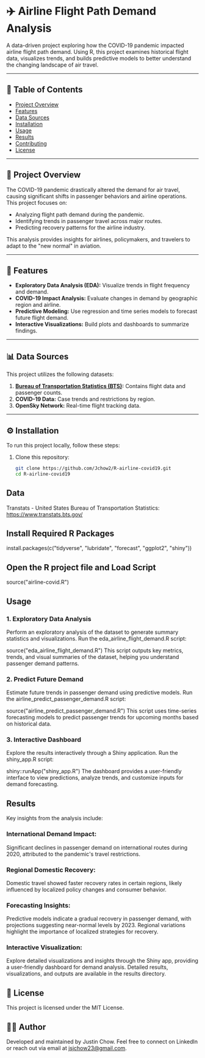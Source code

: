 # ✈️ Airline Flight Path Demand Analysis

A data-driven project exploring how the COVID-19 pandemic impacted airline flight path demand. Using R, this project examines historical flight data, visualizes trends, and builds predictive models to better understand the changing landscape of air travel.

---

## 📝 Table of Contents
- [Project Overview](#project-overview)
- [Features](#features)
- [Data Sources](#data-sources)
- [Installation](#installation)
- [Usage](#usage)
- [Results](#results)
- [Contributing](#contributing)
- [License](#license)

---

## 📖 Project Overview
The COVID-19 pandemic drastically altered the demand for air travel, causing significant shifts in passenger behaviors and airline operations. This project focuses on:
- Analyzing flight path demand during the pandemic.
- Identifying trends in passenger travel across major routes.
- Predicting recovery patterns for the airline industry.

This analysis provides insights for airlines, policymakers, and travelers to adapt to the "new normal" in aviation.

---

## 🌟 Features
- **Exploratory Data Analysis (EDA):** Visualize trends in flight frequency and demand.
- **COVID-19 Impact Analysis:** Evaluate changes in demand by geographic region and airline.
- **Predictive Modeling:** Use regression and time series models to forecast future flight demand.
- **Interactive Visualizations:** Build plots and dashboards to summarize findings.

---

## 📊 Data Sources
This project utilizes the following datasets:
1. **[Bureau of Transportation Statistics (BTS)](https://www.transtats.bts.gov/):** Contains flight data and passenger counts.
2. **COVID-19 Data:** Case trends and restrictions by region.
3. **OpenSky Network:** Real-time flight tracking data.

---

## ⚙️ Installation
To run this project locally, follow these steps:

1. Clone this repository:
   ```bash
   git clone https://github.com/Jchow2/R-airline-covid19.git
   cd R-airline-covid19
## Data
Transtats - United States Bureau of Transportation Statistics: https://www.transtats.bts.gov/

## Install Required R Packages
install.packages(c("tidyverse", "lubridate", "forecast", "ggplot2", "shiny"))

## Open the R project file and Load Script
source("airline-covid.R")


## Usage

### 1. Exploratory Data Analysis

Perform an exploratory analysis of the dataset to generate summary statistics and visualizations.
Run the eda_airline_flight_demand.R script:

source("eda_airline_flight_demand.R")
This script outputs key metrics, trends, and visual summaries of the dataset, helping you understand passenger demand patterns.

### 2. Predict Future Demand

Estimate future trends in passenger demand using predictive models.
Run the airline_predict_passenger_demand.R script:

source("airline_predict_passenger_demand.R")
This script uses time-series forecasting models to predict passenger trends for upcoming months based on historical data.

### 3. Interactive Dashboard

Explore the results interactively through a Shiny application.
Run the shiny_app.R script:

shiny::runApp("shiny_app.R")
The dashboard provides a user-friendly interface to view predictions, analyze trends, and customize inputs for demand forecasting.

## Results
Key insights from the analysis include:

### International Demand Impact:

Significant declines in passenger demand on international routes during 2020, attributed to the pandemic's travel restrictions.
### Regional Domestic Recovery:

Domestic travel showed faster recovery rates in certain regions, likely influenced by localized policy changes and consumer behavior.
### Forecasting Insights:

Predictive models indicate a gradual recovery in passenger demand, with projections suggesting near-normal levels by 2023.
Regional variations highlight the importance of localized strategies for recovery.
### Interactive Visualization:

Explore detailed visualizations and insights through the Shiny app, providing a user-friendly dashboard for demand analysis.
Detailed results, visualizations, and outputs are available in the results directory.

## 📜 License

This project is licensed under the MIT License.

## 👩‍💻 Author

Developed and maintained by Justin Chow.
Feel free to connect on LinkedIn or reach out via email at jsjchow23@gmail.com.

